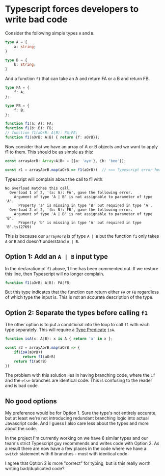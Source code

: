 # Typescript forces developers to write bad code

Consider the following simple types `A` and `B`.

```typescript
type A = {
    a: string;
}

type B = {
    b: string;
}
```

And a function `f1` that can take an A and return FA or a B and return FB.

```typescript
type FA = {
    f: A;
};

type FB = {
    f: B;
};

function f1(a: A): FA;
function f1(b: B): FB;
// function f1(aOrB: A|B): FA|FB;
function f1(aOrB: A|B) { return {f: aOrB}};
```

Now consider that we have an array of A or B objects and we want to apply f1 to them.  This should be as simple as this:

```typescript
const arrayAorB: Array<A|B> = [{a: 'aye'}, {b: 'bee'}];

const r1 = arrayAorB.map(aOrB => f1(aOrB))  // <== Typescript error here on call to f1
```

Typescript will complain about the call to f1 with:

```
No overload matches this call.
  Overload 1 of 2, '(a: A): FA', gave the following error.
    Argument of type 'A | B' is not assignable to parameter of type 'A'.
      Property 'a' is missing in type 'B' but required in type 'A'.
  Overload 2 of 2, '(b: B): FB', gave the following error.
    Argument of type 'A | B' is not assignable to parameter of type 'B'.
      Property 'b' is missing in type 'A' but required in type 'B'.ts(2769)
```

This is because our `arrayAorB` is of type `A | B` but the function `f1` only takes `A` or `B` and doesn't understand `A | B`.

## Option 1: Add an `A | B` input type

In the declaration of `f1` above, 1 line has been commented out.  If we restore this line, then Typescript will no longer
complain.

```typescript
function f1(aOrB: A|B): FA|FB;
```

But this type indicates that the function can return either `FA` or `FB` regardless of which type the input is. 
This is not an accurate description of the type.

## Option 2: Separate the types before calling `f1`

The other option is to put a conditional into the loop to call `f1` with each type separately.  This will require a [Type Predicate](https://www.typescriptlang.org/docs/handbook/2/narrowing.html#using-type-predicates) `isA`.

```typescript
function isA(x: A|B): x is A { return 'a' in x };

const r3 = arrayAorB.map(aOrB => {
    if(isA(aOrB))
        return f1(aOrB)
    return f1(aOrB)
})
```

The problem with this solution lies in having branching code, where the `if` and the `else` branches are identical code.
This is confusing to the reader and is bad code.

## No good options

My preference would be for Option 1.  Sure the type's not entirely accurate, but at least we're not introducing 
redundant branching logic into actual Javascript code.  And I guess I also care less about the types and more about 
the code.

In the project I'm currently working on we have 6 similar types and our team's strict Typescript guy recommends
and writes code with Option 2. As a result there are now have a few places in 
the code where we have a `switch` statement with 6 branches - most with identical code. 

I agree that Option 2 is more "correct" for typing, but is this really worth writing bad/duplicated code?